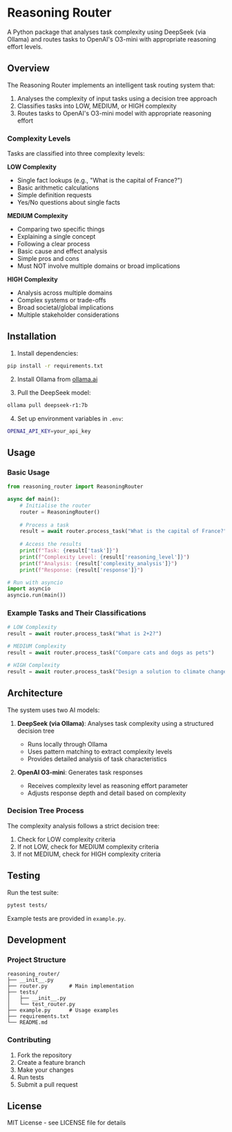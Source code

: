 # Reasoning Router

A Python package that analyses task complexity using DeepSeek (via Ollama) and routes tasks to OpenAI's O3-mini with appropriate reasoning effort levels.

## Overview

The Reasoning Router implements an intelligent task routing system that:
1. Analyses the complexity of input tasks using a decision tree approach
2. Classifies tasks into LOW, MEDIUM, or HIGH complexity
3. Routes tasks to OpenAI's O3-mini model with appropriate reasoning effort

### Complexity Levels

Tasks are classified into three complexity levels:

**LOW Complexity**
- Single fact lookups (e.g., "What is the capital of France?")
- Basic arithmetic calculations
- Simple definition requests
- Yes/No questions about single facts

**MEDIUM Complexity**
- Comparing two specific things
- Explaining a single concept
- Following a clear process
- Basic cause and effect analysis
- Simple pros and cons
- Must NOT involve multiple domains or broad implications

**HIGH Complexity**
- Analysis across multiple domains
- Complex systems or trade-offs
- Broad societal/global implications
- Multiple stakeholder considerations

## Installation

1. Install dependencies:
```bash
pip install -r requirements.txt
```

2. Install Ollama from [ollama.ai](https://ollama.ai)

3. Pull the DeepSeek model:
```bash
ollama pull deepseek-r1:7b
```

4. Set up environment variables in `.env`:
```bash
OPENAI_API_KEY=your_api_key
```

## Usage

### Basic Usage

```python
from reasoning_router import ReasoningRouter

async def main():
    # Initialise the router
    router = ReasoningRouter()
    
    # Process a task
    result = await router.process_task("What is the capital of France?")
    
    # Access the results
    print(f"Task: {result['task']}")
    print(f"Complexity Level: {result['reasoning_level']}")
    print(f"Analysis: {result['complexity_analysis']}")
    print(f"Response: {result['response']}")

# Run with asyncio
import asyncio
asyncio.run(main())
```

### Example Tasks and Their Classifications

```python
# LOW Complexity
result = await router.process_task("What is 2+2?")

# MEDIUM Complexity
result = await router.process_task("Compare cats and dogs as pets")

# HIGH Complexity
result = await router.process_task("Design a solution to climate change")
```

## Architecture

The system uses two AI models:

1. **DeepSeek (via Ollama)**: Analyses task complexity using a structured decision tree
   - Runs locally through Ollama
   - Uses pattern matching to extract complexity levels
   - Provides detailed analysis of task characteristics

2. **OpenAI O3-mini**: Generates task responses
   - Receives complexity level as reasoning effort parameter
   - Adjusts response depth and detail based on complexity

### Decision Tree Process

The complexity analysis follows a strict decision tree:
1. Check for LOW complexity criteria
2. If not LOW, check for MEDIUM complexity criteria
3. If not MEDIUM, check for HIGH complexity criteria

## Testing

Run the test suite:
```bash
pytest tests/
```

Example tests are provided in `example.py`.

## Development

### Project Structure
```
reasoning_router/
├── __init__.py
├── router.py       # Main implementation
├── tests/
│   ├── __init__.py
│   └── test_router.py
├── example.py      # Usage examples
├── requirements.txt
└── README.md
```

### Contributing

1. Fork the repository
2. Create a feature branch
3. Make your changes
4. Run tests
5. Submit a pull request

## License

MIT License - see LICENSE file for details 
